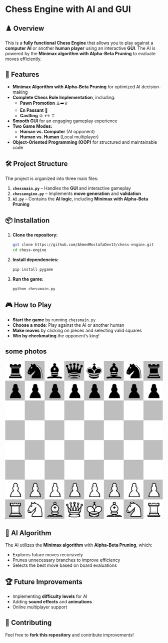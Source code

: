 # Chess Engine with AI and GUI

## ♟️ Overview
This is a **fully functional Chess Engine** that allows you to play against a **computer AI** or another **human player** using an interactive **GUI**. The AI is powered by the **Minimax algorithm with Alpha-Beta Pruning** to evaluate moves efficiently.

## 🚀 Features
- **Minimax Algorithm with Alpha-Beta Pruning** for optimized AI decision-making
- **Complete Chess Rule Implementation**, including:
  - **Pawn Promotion** ♙➡️♕
  - **En Passant** 🏇
  - **Castling** ♔ ↔️ ♖
- **Smooth GUI** for an engaging gameplay experience
- **Two Game Modes:**
  - **Human vs. Computer** (AI opponent)
  - **Human vs. Human** (Local multiplayer)
- **Object-Oriented Programming (OOP)** for structured and maintainable code

## 🛠️ Project Structure
The project is organized into three main files:

1. **`chessmain.py`** – Handles the **GUI** and interactive gameplay
2. **`chessengine.py`** – Implements **move generation** and **validation**
3. **`AI.py`** – Contains the **AI logic**, including **Minimax with Alpha-Beta Pruning**

## 📦 Installation
1. **Clone the repository:**
   ```bash
   git clone https://github.com/AhmedMostafaDev12/chess-engine.git
   cd chess-engine
   ```
2. **Install dependencies:**
   ```bash
   pip install pygame
   ```
3. **Run the game:**
   ```bash
   python chessmain.py
   ```

## 🎮 How to Play
- **Start the game** by running `chessmain.py`
- **Choose a mode**: Play against the AI or another human
- **Make moves** by clicking on pieces and selecting valid squares
- **Win by checkmating** the opponent’s king!

## some photos 
![game start](https://github.com/AhmedMostafaDev12/chess-engine/blob/main/Screenshot%202025-02-05%20200000.png)


## 🧠 AI Algorithm
The AI utilizes the **Minimax algorithm** with **Alpha-Beta Pruning**, which:
- Explores future moves recursively
- Prunes unnecessary branches to improve efficiency
- Selects the best move based on board evaluations

## 🏆 Future Improvements
- Implementing **difficulty levels** for AI
- Adding **sound effects** and **animations**
- Online multiplayer support

## 🤝 Contributing
Feel free to **fork this repository** and contribute improvements!





